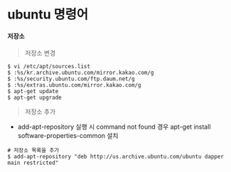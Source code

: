 ubuntu 명령어
=============

#### 저장소

> 저장소 변경

```
$ vi /etc/apt/sources.list
$ :%s/kr.archive.ubuntu.com/mirror.kakao.com/g
$ :%s/security.ubuntu.com/ftp.daum.net/g
$ :%s/extras.ubuntu.com/mirror.kakao.com/g
$ apt-get update
$ apt-get upgrade
```

> 저장소 추가

-	add-apt-repository 실행 시 command not found 경우 apt-get install software-properties-common 설치

```
# 저장소 목록을 추가
$ add-apt-repository "deb http://us.archive.ubuntu.com/ubuntu dapper main restricted"
```
